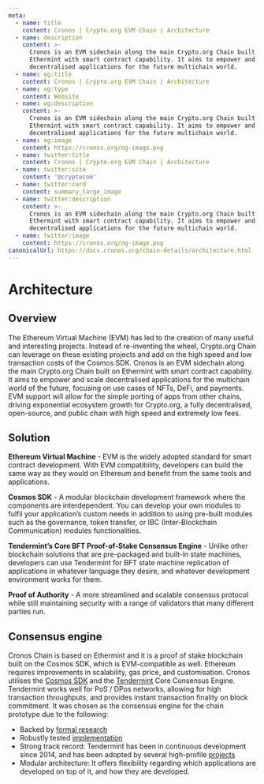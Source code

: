 ```yaml
---
meta:
  - name: title
    content: Cronos | Crypto.org EVM Chain | Architecture
  - name: description
    content: >-
      Cronos is an EVM sidechain along the main Crypto.org Chain built on
      Ethermint with smart contract capability. It aims to empower and scale
      decentralised applications for the future multichain world.
  - name: og:title
    content: Cronos | Crypto.org EVM Chain | Architecture
  - name: og:type
    content: Website
  - name: og:description
    content: >-
      Cronos is an EVM sidechain along the main Crypto.org Chain built on
      Ethermint with smart contract capability. It aims to empower and scale
      decentralised applications for the future multichain world.
  - name: og:image
    content: https://cronos.org/og-image.png
  - name: twitter:title
    content: Cronos | Crypto.org EVM Chain | Architecture
  - name: twitter:site
    content: '@cryptocom'
  - name: twitter:card
    content: summary_large_image
  - name: twitter:description
    content: >-
      Cronos is an EVM sidechain along the main Crypto.org Chain built on
      Ethermint with smart contract capability. It aims to empower and scale
      decentralised applications for the future multichain world.
  - name: twitter:image
    content: https://cronos.org/og-image.png
canonicalUrl: https://docs.cronos.org/chain-details/architecture.html
---
```


# Architecture

## Overview

The Ethereum Virtual Machine (EVM) has led to the creation of many useful and interesting projects. Instead of re-inventing the wheel, Crypto.org Chain can leverage on these existing projects and add on the high speed and low transaction costs of the Cosmos SDK. Cronos is an EVM sidechain along the main Crypto.org Chain built on Ethermint with smart contract capability. It aims to empower and scale decentralised applications for the multichain world of the future, focusing on use cases of NFTs, DeFi, and payments. EVM support will allow for the simple porting of apps from other chains, driving exponential ecosystem growth for Crypto.org, a fully decentralised, open-source, and public chain with high speed and extremely low fees.

## Solution

**Ethereum Virtual Machine** - EVM is the widely adopted standard for smart contract development. With EVM compatibility, developers can build the same way as they would on Ethereum and benefit from the same tools and applications.

**Cosmos SDK** - A modular blockchain development framework where the components are interdependent. You can develop your own modules to fulfil your application’s custom needs in addition to using pre-built modules such as the governance, token transfer, or IBC (Inter-Blockchain Communication) modules functionalities.

**Tendermint’s Core BFT Proof-of-Stake Consensus Engine** - Unlike other blockchain solutions that are pre-packaged and built-in state machines, developers can use Tendermint for BFT state machine replication of applications in whatever language they desire, and whatever development environment works for them.

**Proof of Authority** - A more streamlined and scalable consensus protocol while still maintaining security with a range of validators that many different parties run.

## Consensus engine

Cronos Chain is based on Ethermint and it is a proof of stake blockchain built on the Cosmos SDK, which is EVM-compatible as well. Ethereum requires improvements in scalability, gas price, and customisation. Cronos utilises the [Cosmos SDK](https://cosmos.network/sdk) and the [Tendermint](https://tendermint.com/) Core Consensus Engine. Tendermint works well for PoS / DPos networks, allowing for high transaction throughputs, and provides instant transaction finality on block commitment. It was chosen as the consensus engine for the chain prototype due to the following:

* Backed by [formal research](https://eprint.iacr.org/2018/574.pdf)
* Robustly tested [implementation](http://jepsen.io/analyses/tendermint-0-10-2)
* Strong track record: Tendermint has been in continuous development since 2014, and has been adopted by several high-profile [projects](https://forum.cosmos.network/t/list-of-projects-in-cosmos-tendermint-ecosystem/243)
* Modular architecture: It offers flexibility regarding which applications are developed on top of it, and how they are developed.
